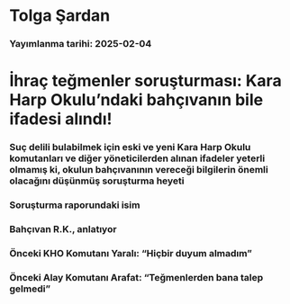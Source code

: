 # Tolga Şardan

### Yayımlanma tarihi: 2025-02-04

# İhraç teğmenler soruşturması: Kara Harp Okulu’ndaki bahçıvanın bile ifadesi alındı!


### Suç delili bulabilmek için eski ve yeni Kara Harp Okulu komutanları ve diğer yöneticilerden alınan ifadeler yeterli olmamış ki, okulun bahçıvanının vereceği bilgilerin önemli olacağını düşünmüş soruşturma heyeti


### Soruşturma raporundaki isim


### Bahçıvan R.K., anlatıyor


### Önceki KHO Komutanı Yaralı: “Hiçbir duyum almadım”


### Önceki Alay Komutanı Arafat: “Teğmenlerden bana talep gelmedi”

